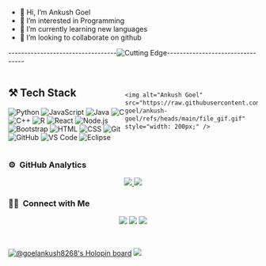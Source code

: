 - 👋 Hi, I’m Ankush Goel
- 👀 I’m interested in Programming
- 🌱 I’m currently learning new languages 
- 💞️ I’m looking to collaborate on github
<!---
ankush-goel/ankush-goel is a ✨ special ✨ repository because its `README.md` (this file) appears on your GitHub profile.
You can click the Preview link to take a look at your changes.
--->

----------------------------------<img alt="Cutting Edge" src= "https://user-images.githubusercontent.com/74038190/212284158-e840e285-664b-44d7-b79b-e264b5e54825.gif"/>---------------------------------
<!---
ankush-goel/ankush-goel is a ✨ special ✨ repository because its `README.md` (this file) appears on your GitHub profile.
You can click the Preview link to take a look at your changes.
--->

<div style="display: flex; align-items: center; justify-content: space-between;">
    <div>
        <h2>⚒️ Tech Stack</h2>
        <p>
            <img alt="Python" src="https://img.shields.io/badge/Python-blue?logo=python" />
            <img alt="JavaScript" src="https://img.shields.io/badge/JavaScript-yellow?logo=javascript" />
            <img alt="Java" src="https://img.shields.io/badge/Java-red?logo=java" />
            <img alt="C" src="https://img.shields.io/badge/C-blue?logo=c" />
            <img alt="C++" src="https://img.shields.io/badge/C++-darkblue?logo=c%2B%2B" />
            <img alt="R" src="https://img.shields.io/badge/R-lightblue?logo=r" />
            <img alt="React" src="https://img.shields.io/badge/React-blue?logo=react" />
            <img alt="Node.js" src="https://img.shields.io/badge/Node.js-green?logo=node.js" />
            <img alt="Bootstrap" src="https://img.shields.io/badge/Bootstrap-purple?logo=bootstrap" />
            <img alt="HTML" src="https://img.shields.io/badge/HTML-orange?logo=html5" />
            <img alt="CSS" src="https://img.shields.io/badge/CSS-blue?logo=css3" />
            <img alt="Git" src="https://img.shields.io/badge/Git-red?logo=git" />
            <img alt="GitHub" src="https://img.shields.io/badge/GitHub-black?logo=github" />
            <img alt="VS Code" src="https://img.shields.io/badge/Visual Studio Code-blue?logo=visualstudiocode" />
            <img alt="Eclipse" src="https://img.shields.io/badge/Eclipse-purple?logo=eclipseide" />
        </p>
    </div>
    
    <img alt="Ankush Goel" src="https://raw.githubusercontent.com/ankush-goel/ankush-goel/refs/heads/main/file_gif.gif" style="width: 200px;" />
</div>


### ⚙️ &nbsp;GitHub Analytics

<p align="center">
<a href="https://github.com/ankush-goel">
  <img height="180em" src="https://github-readme-stats-eight-theta.vercel.app/api?username=ankush-goel&show_icons=true&theme=algolia&include_all_commits=true&count_private=true"/>
  <img height="180em" src="https://github-readme-stats-eight-theta.vercel.app/api/top-langs/?username=ankush-goel&layout=compact&langs_count=8&theme=algolia"/>
</a>
</p>

### 🤝🏻 &nbsp;Connect with Me

<p align="center">
<a href="https://www.linkedin.com/in/goelankush8268/"><img src="https://img.shields.io/badge/-Ankush%20Goel%20-0077B5?style=flat&logo=Linkedin&logoColor=white"/></a>
<a href="mailto:pranshulagrawal9269@gmail.com"><img src="https://img.shields.io/badge/-goelankush8268@gmail.com-D14836?style=flat&logo=Gmail&logoColor=white"/></a>
<a href="https://instagram.com/pranshulagrawal"><img src="https://img.shields.io/badge/-@i.ankush.goel-E4405F?style=flat&logo=Instagram&logoColor=white"/></a>
</p>
<br>

[![@goelankush8268's Holopin board](https://holopin.me/goelankush8268)](https://holopin.io/@goelankush8268)
<img src="https://raw.githubusercontent.com/<OWNER>/<OWNER>/master/<GIF_NAME>.gif" width="30px">
